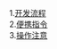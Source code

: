 1.[开发流程](https://github.com/pointwind/Git/blob/master/git_flow.md)  
2.[便携指令](https://github.com/pointwind/Git/blob/master/basic_command.md)  
3.[操作注意](https://github.com/pointwind/Git/blob/master/git_tips.md)
